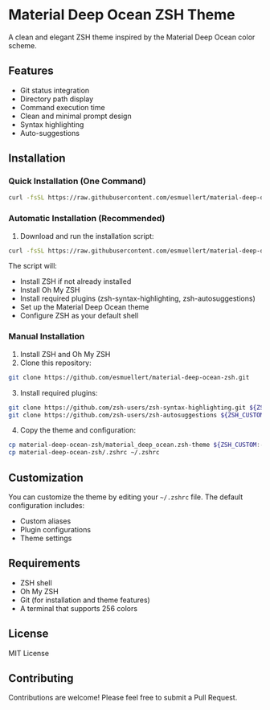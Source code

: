 # Material Deep Ocean ZSH Theme

A clean and elegant ZSH theme inspired by the Material Deep Ocean color scheme.

## Features

- Git status integration
- Directory path display
- Command execution time
- Clean and minimal prompt design
- Syntax highlighting
- Auto-suggestions

## Installation

### Quick Installation (One Command)

```bash
curl -fsSL https://raw.githubusercontent.com/esmuellert/material-deep-ocean-zsh/main/install_zsh.sh -o /tmp/install_zsh.sh && chmod +x /tmp/install_zsh.sh && /tmp/install_zsh.sh
```

### Automatic Installation (Recommended)

1. Download and run the installation script:
```bash
curl -fsSL https://raw.githubusercontent.com/esmuellert/material-deep-ocean-zsh/main/install_zsh.sh | bash
```

The script will:
- Install ZSH if not already installed
- Install Oh My ZSH
- Install required plugins (zsh-syntax-highlighting, zsh-autosuggestions)
- Set up the Material Deep Ocean theme
- Configure ZSH as your default shell

### Manual Installation

1. Install ZSH and Oh My ZSH
2. Clone this repository:
```bash
git clone https://github.com/esmuellert/material-deep-ocean-zsh.git
```

3. Install required plugins:
```bash
git clone https://github.com/zsh-users/zsh-syntax-highlighting.git ${ZSH_CUSTOM:-~/.oh-my-zsh/custom}/plugins/zsh-syntax-highlighting
git clone https://github.com/zsh-users/zsh-autosuggestions ${ZSH_CUSTOM:-~/.oh-my-zsh/custom}/plugins/zsh-autosuggestions
```

4. Copy the theme and configuration:
```bash
cp material-deep-ocean-zsh/material_deep_ocean.zsh-theme ${ZSH_CUSTOM:-~/.oh-my-zsh/custom}/themes/
cp material-deep-ocean-zsh/.zshrc ~/.zshrc
```

## Customization

You can customize the theme by editing your `~/.zshrc` file. The default configuration includes:
- Custom aliases
- Plugin configurations
- Theme settings

## Requirements

- ZSH shell
- Oh My ZSH
- Git (for installation and theme features)
- A terminal that supports 256 colors

## License

MIT License

## Contributing

Contributions are welcome! Please feel free to submit a Pull Request.
